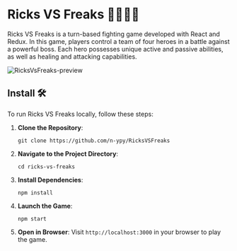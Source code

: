 # Ricks VS Freaks 🦸‍♂️🆚👾

Ricks VS Freaks is a turn-based fighting game developed with React and Redux. In this game, players control a team of four heroes in a battle against a powerful boss. Each hero possesses unique active and passive abilities, as well as healing and attacking capabilities.

![RicksVsFreaks-preview](https://github.com/n-ypy/ReadMeAssetsVault/blob/main/RicksVsFreaks/main.gif?raw=true)

## Install 🛠️

To run Ricks VS Freaks locally, follow these steps:

1. **Clone the Repository**: 
   ```
   git clone https://github.com/n-ypy/RicksVSFreaks
   ```

2. **Navigate to the Project Directory**:
   ```
   cd ricks-vs-freaks
   ```

3. **Install Dependencies**: 
   ```
   npm install
   ```

4. **Launch the Game**: 
   ```
   npm start
   ```

5. **Open in Browser**: 
   Visit `http://localhost:3000` in your browser to play the game.
